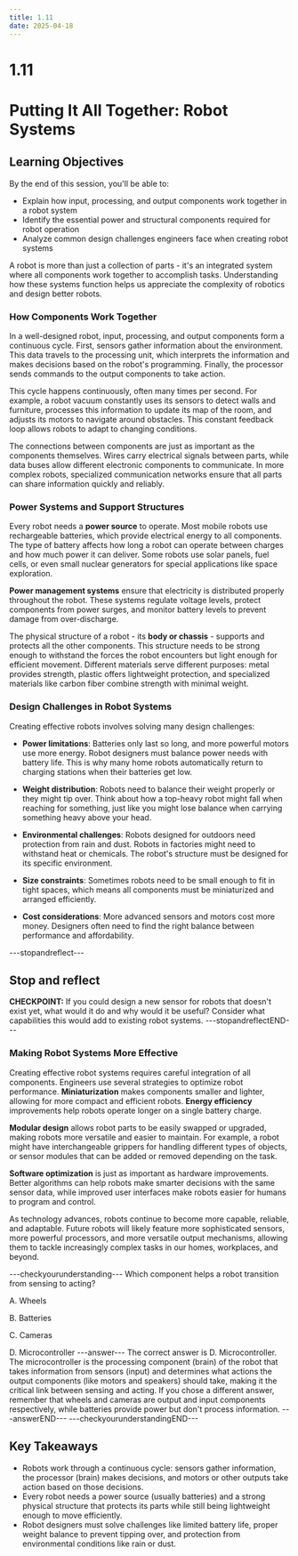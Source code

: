 ```yaml
---
title: 1.11
date: 2025-04-18
---
```


# 1.11
# Putting It All Together: Robot Systems

## Learning Objectives

By the end of this session, you'll be able to:
- Explain how input, processing, and output components work together in a robot system
- Identify the essential power and structural components required for robot operation  
- Analyze common design challenges engineers face when creating robot systems

A robot is more than just a collection of parts - it's an integrated system where all components work together to accomplish tasks. Understanding how these systems function helps us appreciate the complexity of robotics and design better robots.

### **How Components Work Together**

In a well-designed robot, input, processing, and output components form a continuous cycle. First, sensors gather information about the environment. This data travels to the processing unit, which interprets the information and makes decisions based on the robot's programming. Finally, the processor sends commands to the output components to take action.

This cycle happens continuously, often many times per second. For example, a robot vacuum constantly uses its sensors to detect walls and furniture, processes this information to update its map of the room, and adjusts its motors to navigate around obstacles. This constant feedback loop allows robots to adapt to changing conditions.

The connections between components are just as important as the components themselves. Wires carry electrical signals between parts, while data buses allow different electronic components to communicate. In more complex robots, specialized communication networks ensure that all parts can share information quickly and reliably.

### **Power Systems and Support Structures**

Every robot needs a **power source** to operate. Most mobile robots use rechargeable batteries, which provide electrical energy to all components. The type of battery affects how long a robot can operate between charges and how much power it can deliver. Some robots use solar panels, fuel cells, or even small nuclear generators for special applications like space exploration.

**Power management systems** ensure that electricity is distributed properly throughout the robot. These systems regulate voltage levels, protect components from power surges, and monitor battery levels to prevent damage from over-discharge.

The physical structure of a robot - its **body or chassis** - supports and protects all the other components. This structure needs to be strong enough to withstand the forces the robot encounters but light enough for efficient movement. Different materials serve different purposes: metal provides strength, plastic offers lightweight protection, and specialized materials like carbon fiber combine strength with minimal weight.

### **Design Challenges in Robot Systems**

Creating effective robots involves solving many design challenges:

- **Power limitations**: Batteries only last so long, and more powerful motors use more energy. Robot designers must balance power needs with battery life. This is why many home robots automatically return to charging stations when their batteries get low.

- **Weight distribution**: Robots need to balance their weight properly or they might tip over. Think about how a top-heavy robot might fall when reaching for something, just like you might lose balance when carrying something heavy above your head.

- **Environmental challenges**: Robots designed for outdoors need protection from rain and dust. Robots in factories might need to withstand heat or chemicals. The robot's structure must be designed for its specific environment.

- **Size constraints**: Sometimes robots need to be small enough to fit in tight spaces, which means all components must be miniaturized and arranged efficiently.

- **Cost considerations**: More advanced sensors and motors cost more money. Designers often need to find the right balance between performance and affordability.

---stopandreflect---
## Stop and reflect

**CHECKPOINT:** If you could design a new sensor for robots that doesn't exist yet, what would it do and why would it be useful? Consider what capabilities this would add to existing robot systems.
---stopandreflectEND---

### **Making Robot Systems More Effective**

Creating effective robot systems requires careful integration of all components. Engineers use several strategies to optimize robot performance. **Miniaturization** makes components smaller and lighter, allowing for more compact and efficient robots. **Energy efficiency** improvements help robots operate longer on a single battery charge.

**Modular design** allows robot parts to be easily swapped or upgraded, making robots more versatile and easier to maintain. For example, a robot might have interchangeable grippers for handling different types of objects, or sensor modules that can be added or removed depending on the task.

**Software optimization** is just as important as hardware improvements. Better algorithms can help robots make smarter decisions with the same sensor data, while improved user interfaces make robots easier for humans to program and control.

As technology advances, robots continue to become more capable, reliable, and adaptable. Future robots will likely feature more sophisticated sensors, more powerful processors, and more versatile output mechanisms, allowing them to tackle increasingly complex tasks in our homes, workplaces, and beyond.

---checkyourunderstanding---
Which component helps a robot transition from sensing to acting?

A. Wheels

B. Batteries

C. Cameras

D. Microcontroller
---answer---
The correct answer is D. Microcontroller. The microcontroller is the processing component (brain) of the robot that takes information from sensors (input) and determines what actions the output components (like motors and speakers) should take, making it the critical link between sensing and acting. If you chose a different answer, remember that wheels and cameras are output and input components respectively, while batteries provide power but don't process information.
---answerEND---
---checkyourunderstandingEND---

## Key Takeaways
- Robots work through a continuous cycle: sensors gather information, the processor (brain) makes decisions, and motors or other outputs take action based on those decisions.
- Every robot needs a power source (usually batteries) and a strong physical structure that protects its parts while still being lightweight enough to move efficiently.
- Robot designers must solve challenges like limited battery life, proper weight balance to prevent tipping over, and protection from environmental conditions like rain or dust.